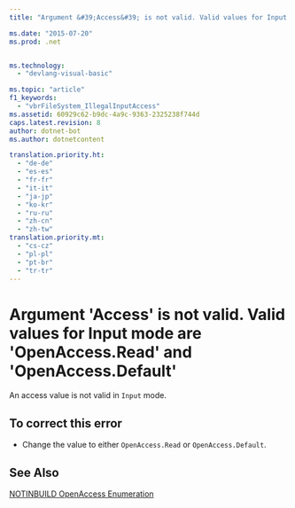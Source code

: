 ```yaml
---
title: "Argument &#39;Access&#39; is not valid. Valid values for Input mode are &#39;OpenAccess.Read&#39; and &#39;OpenAccess.Default&#39; | Microsoft Docs"

ms.date: "2015-07-20"
ms.prod: .net


ms.technology: 
  - "devlang-visual-basic"

ms.topic: "article"
f1_keywords: 
  - "vbrFileSystem_IllegalInputAccess"
ms.assetid: 60929c62-b9dc-4a9c-9363-2325238f744d
caps.latest.revision: 8
author: dotnet-bot
ms.author: dotnetcontent

translation.priority.ht: 
  - "de-de"
  - "es-es"
  - "fr-fr"
  - "it-it"
  - "ja-jp"
  - "ko-kr"
  - "ru-ru"
  - "zh-cn"
  - "zh-tw"
translation.priority.mt: 
  - "cs-cz"
  - "pl-pl"
  - "pt-br"
  - "tr-tr"
---
```

# Argument &#39;Access&#39; is not valid. Valid values for Input mode are &#39;OpenAccess.Read&#39; and &#39;OpenAccess.Default&#39;
An access value is not valid in `Input` mode.  
  
## To correct this error  
  
-   Change the value to either `OpenAccess.Read` or `OpenAccess.Default`.  
  
## See Also  
 [NOTINBUILD OpenAccess Enumeration](http://msdn.microsoft.com/en-us/90e29e92-1535-4754-9951-4579ccc8eda1)